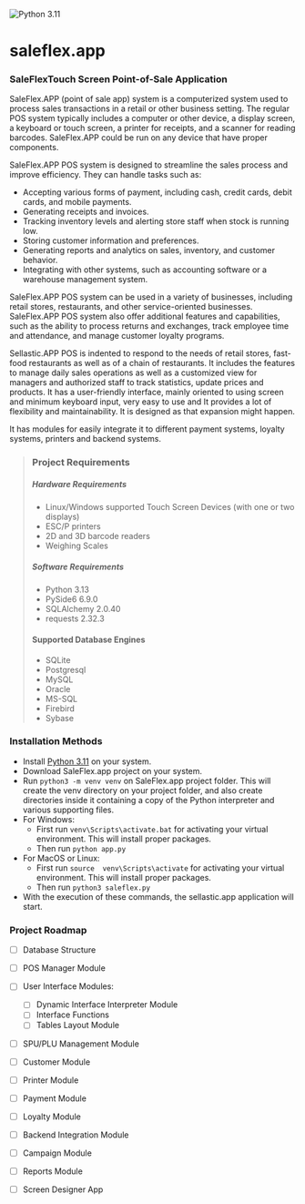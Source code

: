 ![Python 3.11](https://img.shields.io/badge/python-%3E=_3.13-success.svg)

# saleflex.app

### SaleFlexTouch Screen Point-of-Sale Application

SaleFlex.APP (point of sale app) system is a computerized system used to process sales transactions in a retail or other business setting. The regular POS system typically includes a computer or other device, a display screen, a keyboard or touch screen, a printer for receipts, and a scanner for reading barcodes. SaleFlex.APP could be run on any device that have proper components.

SaleFlex.APP POS system is designed to streamline the sales process and improve efficiency. They can handle tasks such as:

- Accepting various forms of payment, including cash, credit cards, debit cards, and mobile payments.
- Generating receipts and invoices.
- Tracking inventory levels and alerting store staff when stock is running low.
- Storing customer information and preferences.
- Generating reports and analytics on sales, inventory, and customer behavior.
- Integrating with other systems, such as accounting software or a warehouse management system.

SaleFlex.APP POS system can be used in a variety of businesses, including retail stores, restaurants, and other service-oriented businesses. SaleFlex.APP POS system also offer additional features and capabilities, such as the ability to process returns and exchanges, track employee time and attendance, and manage customer loyalty programs.

Sellastic.APP POS is indented to respond to the needs of retail stores, fast-food restaurants as well as of a chain of restaurants. It includes the features to manage daily sales operations as well as a customized view for managers and authorized staff to track statistics, update prices and products. It has a user-friendly interface, mainly oriented to using screen and minimum keyboard input, very easy to use and It provides a lot of flexibility and maintainability. It is designed as that expansion might happen. 

It has modules for easily integrate it to different payment systems, loyalty systems, printers and backend systems.

> ### Project Requirements
>
> ##### Hardware Requirements
>
> - Linux/Windows supported Touch Screen Devices (with one or two displays) 
> - ESC/P printers
> - 2D and 3D barcode readers 
> - Weighing Scales
>
> ##### Software Requirements
>
> - Python 3.13
> - PySide6 6.9.0
> - SQLAlchemy 2.0.40
> - requests 2.32.3
>
> #### Supported Database Engines
>
> - SQLite
> - Postgresql
> - MySQL
> - Oracle
> - MS-SQL
> - Firebird
> - Sybase

### Installation Methods

* Install [Python 3.11](https://www.python.org/downloads/) on your system.
* Download SaleFlex.app project on your system.
* Run `python3 -m venv venv` on SaleFlex.app project folder. This will create the venv directory on your project folder, and also create directories inside it containing a copy of the Python interpreter and various supporting files.
* For Windows:
  * First run `venv\Scripts\activate.bat` for activating your virtual environment. This will install proper packages.
  * Then run `python app.py`
* For MacOS or Linux:
  * First run `source  venv\Scripts\activate` for activating your virtual environment. This will install proper packages.
  * Then run `python3 saleflex.py`
* With the execution of these commands, the sellastic.app application will start.

### Project Roadmap

- [ ] Database Structure
- [ ] POS Manager Module
- [ ] User Interface Modules:
  - [ ] Dynamic Interface Interpreter Module
  - [ ] Interface Functions
  - [ ] Tables Layout Module
- [ ] SPU/PLU Management Module
- [ ] Customer Module
- [ ] Printer Module
- [ ] Payment Module
- [ ] Loyalty Module
- [ ] Backend Integration Module
- [ ] Campaign Module
- [ ] Reports Module
- [ ] Screen Designer App



